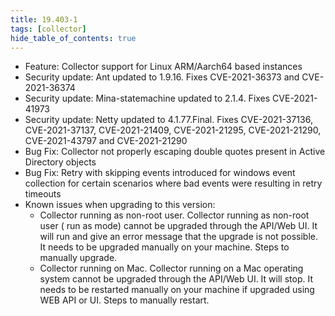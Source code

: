 ```yaml
---
title: 19.403-1
tags: [collector]
hide_table_of_contents: true
---
```


* Feature: Collector support for Linux ARM/Aarch64 based instances
* Security update: Ant updated to 1.9.16. Fixes CVE-2021-36373 and CVE-2021-36374
* Security update: Mina-statemachine updated to 2.1.4. Fixes CVE-2021-41973
* Security update: Netty updated to 4.1.77.Final. Fixes CVE-2021-37136, CVE-2021-37137, CVE-2021-21409, CVE-2021-21295, CVE-2021-21290, CVE-2021-43797 and CVE-2021-21290
* Bug Fix: Collector not properly escaping double quotes present in Active Directory objects
* Bug Fix: Retry with skipping events introduced for windows event collection for certain scenarios where bad events were resulting in retry timeouts
* Known issues when upgrading to this version:
  * Collector running as non-root user. Collector running as non-root user ( run as mode) cannot be upgraded through the API/Web UI. It will run and give an error message that the upgrade is not possible. It needs to be upgraded manually on your machine. Steps to manually upgrade.
  * Collector running on Mac. Collector running on a Mac operating system cannot be upgraded through the API/Web UI. It will stop. It needs to be restarted manually on your machine if upgraded using WEB API or UI. Steps to manually restart.
